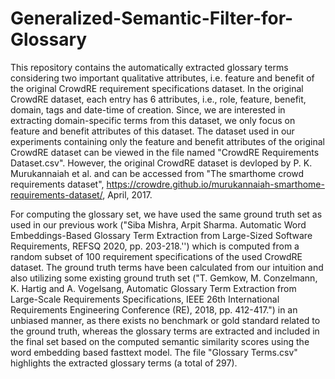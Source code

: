# Generalized-Semantic-Filter-for-Glossary

This repository contains the automatically extracted glossary terms considering two important qualitative attributes, i.e. feature and benefit of the original CrowdRE requirement specifications dataset. In the original CrowdRE dataset, each entry has 6 attributes, i.e., role, feature, benefit, domain, tags and date-time of creation. Since, we are interested in extracting domain-specific terms from this dataset, we only focus on feature and benefit attributes of this dataset. The dataset used in our experiments containing only the feature and benefit attributes of the original CrowdRE dataset can be viewed in the file named "CrowdRE Requirements Dataset.csv". However, the original CrowdRE dataset is devloped by P. K. Murukannaiah et al. and can be accessed from "The smarthome crowd requirements dataset", https://crowdre.github.io/murukannaiah-smarthome-requirements-dataset/, April, 2017.

For computing the glossary set, we have used the same ground truth set as used in our previous work ("Siba Mishra, Arpit Sharma. Automatic Word Embeddings-Based Glossary Term Extraction from Large-Sized Software Requirements, REFSQ 2020, pp. 203-218.'') which is computed from a random subset of 100 requirement specifications of the used CrowdRE dataset. The ground truth terms have been calculated from our intuition and also utilizing some existing ground truth set ("T. Gemkow, M. Conzelmann, K. Hartig and A. Vogelsang, Automatic Glossary Term Extraction from Large-Scale Requirements Specifications, IEEE 26th International Requirements Engineering Conference (RE), 2018, pp. 412-417.") in an unbiased manner, as there exists no benchmark or gold standard related to the ground truth, whereas the glossary terms are extracted and included in the final set based on the computed semantic similarity scores using the word embedding based fasttext model. The file "Glossary Terms.csv" highlights the extracted glossary terms (a total of 297).
